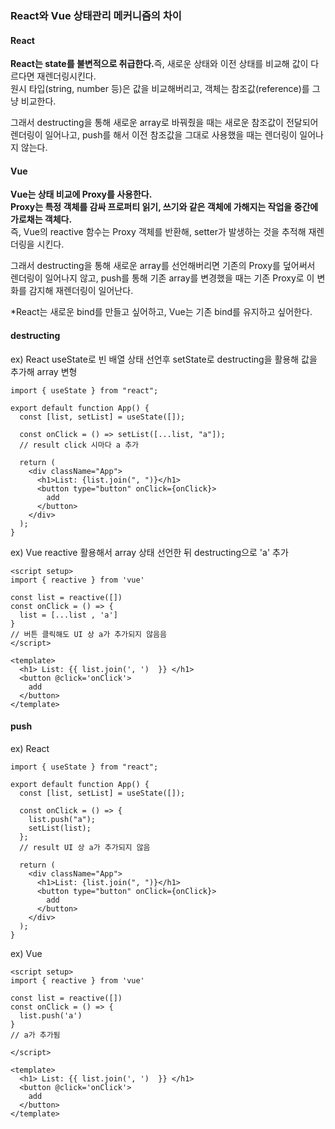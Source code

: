 ### React와 Vue 상태관리 메커니즘의 차이

#### React

<strong>React는 state를 불변적으로 취급한다.</strong>즉, 새로운 상태와 이전 상태를 비교해 값이 다르다면 재렌더링시킨다.<br/>
원시 타입(string, number 등)은 값을 비교해버리고, 객체는 참조값(reference)를 그냥 비교한다.

그래서 destructing을 통해 새로운 array로 바꿔줬을 때는 새로운 참조값이 전달되어 렌더링이 일어나고, push를 해서 이전 참조값을 그대로 사용했을 때는 렌더링이 일어나지 않는다.

#### Vue

<strong>Vue는 상태 비교에 Proxy를 사용한다.</strong><br />
<strong>Proxy는 특정 객체를 감싸 프로퍼티 읽기, 쓰기와 같은 객체에 가해지는 작업을 중간에 가로채는 객체다.</strong><br/>
즉, Vue의 reactive 함수는 Proxy 객체를 반환해, setter가 발생하는 것을 추적해 재렌더링을 시킨다.

그래서 destructing을 통해 새로운 array를 선언해버리면 기존의 Proxy를 덮어써서 렌더링이 일어나지 않고, push를 통해 기존 array를 변경했을 때는 기존 Proxy로 이 변화를 감지해 재렌더링이 일어난다.

\*React는 새로운 bind를 만들고 싶어하고, Vue는 기존 bind를 유지하고 싶어한다.

#### destructing

ex) React
useState로 빈 배열 상태 선언후 setState로 destructing을 활용해 값을 추가해 array 변형

```
import { useState } from "react";

export default function App() {
  const [list, setList] = useState([]);

  const onClick = () => setList([...list, "a"]);
  // result click 시마다 a 추가

  return (
    <div className="App">
      <h1>List: {list.join(", ")}</h1>
      <button type="button" onClick={onClick}>
        add
      </button>
    </div>
  );
}
```

ex) Vue
reactive 활용해서 array 상태 선언한 뒤 destructing으로 'a' 추가

```
<script setup>
import { reactive } from 'vue'

const list = reactive([])
const onClick = () => {
  list = [...list , 'a']
}
// 버튼 클릭해도 UI 상 a가 추가되지 않음음
</script>

<template>
  <h1> List: {{ list.join(', ')  }} </h1>
  <button @click='onClick'>
    add
  </button>
</template>
```

#### push

ex) React

```
import { useState } from "react";

export default function App() {
  const [list, setList] = useState([]);

  const onClick = () => {
    list.push("a");
    setList(list);
  };
  // result UI 상 a가 추가되지 않음

  return (
    <div className="App">
      <h1>List: {list.join(", ")}</h1>
      <button type="button" onClick={onClick}>
        add
      </button>
    </div>
  );
}
```

ex) Vue

```
<script setup>
import { reactive } from 'vue'

const list = reactive([])
const onClick = () => {
  list.push('a')
}
// a가 추가됨

</script>

<template>
  <h1> List: {{ list.join(', ')  }} </h1>
  <button @click='onClick'>
    add
  </button>
</template>
```
